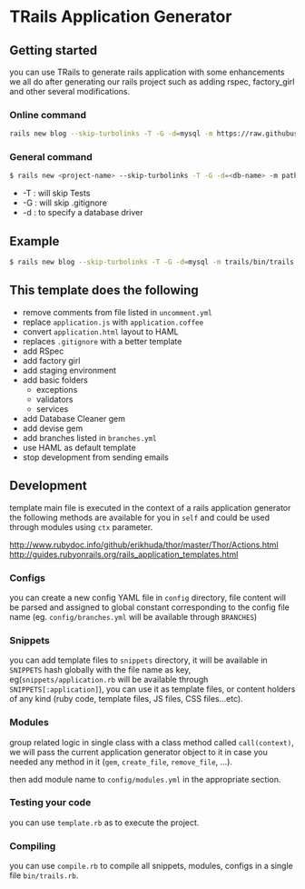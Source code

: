 # TRails Application Generator

## Getting started

you can use TRails to generate rails application with some enhancements we
all do after generating our rails project such as adding rspec, factory_girl
and other several modifications.

### Online command

```bash
rails new blog --skip-turbolinks -T -G -d=mysql -m https://raw.githubusercontent.com/RobustaStudio/trails/master/bin/trails.rb
```

### General command

```bash
$ rails new <project-name> --skip-turbolinks -T -G -d=<db-name> -m path/to/bin/trails.rb
```

* -T : will skip Tests
* -G : will skip .gitignore
* -d : to specify a database driver

## Example

```bash
$ rails new blog --skip-turbolinks -T -G -d=mysql -m trails/bin/trails.rb
```

## This template does the following

* remove comments from file listed in `uncomment.yml`
* replace `application.js` with `application.coffee`
* convert `application.html` layout to HAML
* replaces `.gitignore` with a better template
* add RSpec
* add factory girl
* add staging environment
* add basic folders
	* exceptions
	* validators
  * services
* add Database Cleaner gem
* add devise gem
* add branches listed in `branches.yml`
* use HAML as default template
* stop development from sending emails

## Development

template main file is executed in the context of a rails application generator
the following methods are available for you in `self` and could be used through
modules using `ctx` parameter.

http://www.rubydoc.info/github/erikhuda/thor/master/Thor/Actions.html
http://guides.rubyonrails.org/rails_application_templates.html

### Configs

you can create a new config YAML file in `config` directory, file content will be parsed and assigned to global constant corresponding to the config file name (eg. `config/branches.yml` will be available through `BRANCHES`)

### Snippets
you can add template files to `snippets` directory, it will be available
in `SNIPPETS` hash globally with the file name as key, eg(`snippets/application.rb` will be available through `SNIPPETS[:application]`), you can use it as template files, or content holders of any kind (ruby code, template files, JS files, CSS files...etc).

### Modules
group related logic in single class with a class method called `call(context)`, we will pass the current application generator object to
it in case you needed any method in it (`gem`, `create_file`, `remove_file`, ...).

then add module name to `config/modules.yml` in the appropriate section.

### Testing your code

you can use `template.rb` as to execute the project.

### Compiling

you can use `compile.rb` to compile all snippets, modules, configs in a single file `bin/trails.rb`.
